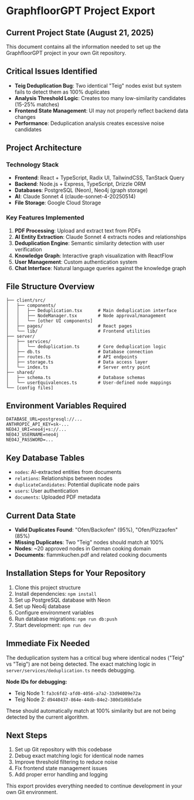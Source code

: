 # GraphfloorGPT Project Export

## Current Project State (August 21, 2025)

This document contains all the information needed to set up the GraphfloorGPT project in your own Git repository.

## Critical Issues Identified
- **Teig Deduplication Bug**: Two identical "Teig" nodes exist but system fails to detect them as 100% duplicates
- **Analysis Threshold Logic**: Creates too many low-similarity candidates (15-25% matches)
- **Frontend State Management**: UI may not properly reflect backend data changes
- **Performance**: Deduplication analysis creates excessive noise candidates

## Project Architecture

### Technology Stack
- **Frontend**: React + TypeScript, Radix UI, TailwindCSS, TanStack Query
- **Backend**: Node.js + Express, TypeScript, Drizzle ORM
- **Databases**: PostgreSQL (Neon), Neo4j (graph storage)
- **AI**: Claude Sonnet 4 (claude-sonnet-4-20250514)
- **File Storage**: Google Cloud Storage

### Key Features Implemented
1. **PDF Processing**: Upload and extract text from PDFs
2. **AI Entity Extraction**: Claude Sonnet 4 extracts nodes and relationships
3. **Deduplication Engine**: Semantic similarity detection with user verification
4. **Knowledge Graph**: Interactive graph visualization with ReactFlow
5. **User Management**: Custom authentication system
6. **Chat Interface**: Natural language queries against the knowledge graph

## File Structure Overview

```
├── client/src/
│   ├── components/
│   │   ├── Deduplication.tsx      # Main deduplication interface
│   │   ├── NodeManager.tsx        # Node approval/management
│   │   └── [other UI components]
│   ├── pages/                     # React pages
│   └── lib/                       # Frontend utilities
├── server/
│   ├── services/
│   │   └── deduplication.ts       # Core deduplication logic
│   ├── db.ts                      # Database connection
│   ├── routes.ts                  # API endpoints
│   ├── storage.ts                 # Data access layer
│   └── index.ts                   # Server entry point
├── shared/
│   ├── schema.ts                  # Database schemas
│   └── userEquivalences.ts        # User-defined node mappings
└── [config files]
```

## Environment Variables Required

```env
DATABASE_URL=postgresql://...
ANTHROPIC_API_KEY=sk-...
NEO4J_URI=neo4j+s://...
NEO4J_USERNAME=neo4j
NEO4J_PASSWORD=...
```

## Key Database Tables
- `nodes`: AI-extracted entities from documents
- `relations`: Relationships between nodes
- `duplicateCandidates`: Potential duplicate node pairs
- `users`: User authentication
- `documents`: Uploaded PDF metadata

## Current Data State
- **Valid Duplicates Found**: "Ofen/Backofen" (95%), "Ofen/Pizzaofen" (85%)
- **Missing Duplicates**: Two "Teig" nodes should match at 100%
- **Nodes**: ~20 approved nodes in German cooking domain
- **Documents**: flammkuchen.pdf and related cooking documents

## Installation Steps for Your Repository

1. Clone this project structure
2. Install dependencies: `npm install`
3. Set up PostgreSQL database with Neon
4. Set up Neo4j database
5. Configure environment variables
6. Run database migrations: `npm run db:push`
7. Start development: `npm run dev`

## Immediate Fix Needed

The deduplication system has a critical bug where identical nodes ("Teig" vs "Teig") are not being detected. The exact matching logic in `server/services/deduplication.ts` needs debugging.

**Node IDs for debugging:**
- Teig Node 1: `fa3c6fd2-afd0-4056-a7a2-33d94009e72a`
- Teig Node 2: `d9440437-864e-44db-84e2-380d1d6b5a5e`

These should automatically match at 100% similarity but are not being detected by the current algorithm.

## Next Steps
1. Set up Git repository with this codebase
2. Debug exact matching logic for identical node names
3. Improve threshold filtering to reduce noise
4. Fix frontend state management issues
5. Add proper error handling and logging

This export provides everything needed to continue development in your own Git environment.